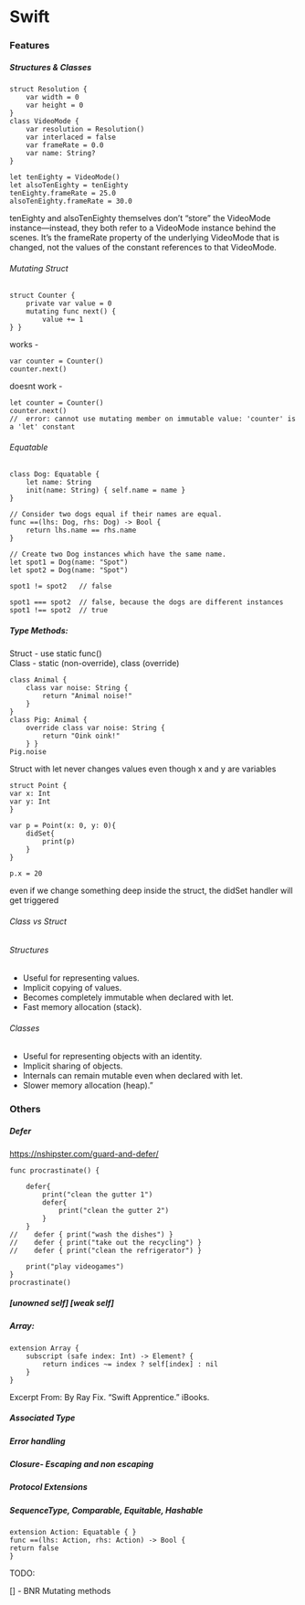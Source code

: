 # Swift

### Features
##### Structures & Classes

```
struct Resolution {
    var width = 0
    var height = 0
}
class VideoMode {
    var resolution = Resolution()
    var interlaced = false
    var frameRate = 0.0
    var name: String?
}

let tenEighty = VideoMode()
let alsoTenEighty = tenEighty
tenEighty.frameRate = 25.0
alsoTenEighty.frameRate = 30.0
```
tenEighty and alsoTenEighty themselves don’t “store” the VideoMode instance—instead, they both refer to a VideoMode instance behind the scenes. It’s the frameRate property of the underlying VideoMode that is changed, not the values of the constant references to that VideoMode.

###### Mutating Struct
```
struct Counter {
    private var value = 0
    mutating func next() {
        value += 1
} }
```

works -
```
var counter = Counter()
counter.next()
```

doesnt work -

```
let counter = Counter()
counter.next()
//  error: cannot use mutating member on immutable value: 'counter' is a 'let' constant
```

###### Equatable
```
class Dog: Equatable {
    let name: String
    init(name: String) { self.name = name }
}

// Consider two dogs equal if their names are equal.
func ==(lhs: Dog, rhs: Dog) -> Bool {
    return lhs.name == rhs.name
}

// Create two Dog instances which have the same name.
let spot1 = Dog(name: "Spot")
let spot2 = Dog(name: "Spot")

spot1 != spot2   // false

spot1 === spot2  // false, because the dogs are different instances
spot1 !== spot2  // true
```

##### Type Methods:

Struct - use static func()   
Class - static (non-override), class (override)

```
class Animal {
    class var noise: String {
        return "Animal noise!"
    }
}
class Pig: Animal {
    override class var noise: String {
        return "Oink oink!"
    } }
Pig.noise
```
Struct with let never changes values even though x and y are variables

```
struct Point {
var x: Int
var y: Int
}

var p = Point(x: 0, y: 0){
    didSet{
        print(p)
    }
}

p.x = 20
```

even if we change something deep inside the struct, the didSet handler will get triggered

###### Class vs Struct

###### Structures
* Useful for representing values.
* Implicit copying of values.
* Becomes completely immutable when declared with let.
* Fast memory allocation (stack).

###### Classes
* Useful for representing objects with an identity.
* Implicit sharing of objects.
* Internals can remain mutable even when declared with let.
* Slower memory allocation (heap).”


### Others
##### Defer

https://nshipster.com/guard-and-defer/

```
func procrastinate() {

    defer{
        print("clean the gutter 1")
        defer{
            print("clean the gutter 2")
        }
    }
//    defer { print("wash the dishes") }
//    defer { print("take out the recycling") }
//    defer { print("clean the refrigerator") }

    print("play videogames")
}
procrastinate()
```

##### [unowned self] [weak self]

##### Array:
```
extension Array {
    subscript (safe index: Int) -> Element? {
        return indices ~= index ? self[index] : nil
    }
}
```
Excerpt From: By Ray Fix. “Swift Apprentice.” iBooks.

#####  Associated Type
#####  Error handling
##### Closure- Escaping and non escaping
##### Protocol Extensions

##### SequenceType, Comparable, Equitable, Hashable
```
extension Action: Equatable { }
func ==(lhs: Action, rhs: Action) -> Bool {
return false
}
```
TODO:   

[] - BNR  Mutating methods
